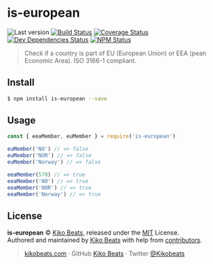 # is-european

![Last version](https://img.shields.io/github/tag/Kikobeats/is-european.svg?style=flat-square)
[![Build Status](https://img.shields.io/travis/com/Kikobeats/is-european/master.svg?style=flat-square)](https://travis-ci.com/Kikobeats/is-european)
[![Coverage Status](https://img.shields.io/coveralls/Kikobeats/is-european.svg?style=flat-square)](https://coveralls.io/github/Kikobeats/is-european)
[![Dev Dependencies Status](https://img.shields.io/david/dev/Kikobeats/is-european.svg?style=flat-square)](https://david-dm.org/Kikobeats/is-european#info=devDependencies)
[![NPM Status](https://img.shields.io/npm/dm/is-european.svg?style=flat-square)](https://www.npmjs.org/package/is-european)

> Check if a country is part of EU (European Union) or EEA (pean Economic Area). ISO 3166-1 compliant.

## Install

```bash
$ npm install is-european --save
```

## Usage

```js
const { eeaMember, euMember } = require('is-european')

euMember('NO') // => false
euMember('NOR') // => false
euMember('Norway') // => false

eeaMember(578) // => true
eeaMember('NO') // => true
eeaMember('NOR') // => true
eeaMember('Norway') // => true
```

## License

**is-european** © [Kiko Beats](https://kikobeats.com), released under the [MIT](https://github.com/Kikobeats/is-european/blob/master/LICENSE.md) License.<br>
Authored and maintained by [Kiko Beats](https://kikobeats.com) with help from [contributors](https://github.com/Kikobeats/is-european/contributors).

> [kikobeats.com](https://kikobeats.com) · GitHub [Kiko Beats](https://github.com/Kikobeats) · Twitter [@Kikobeats](https://twitter.com/Kikobeats)
